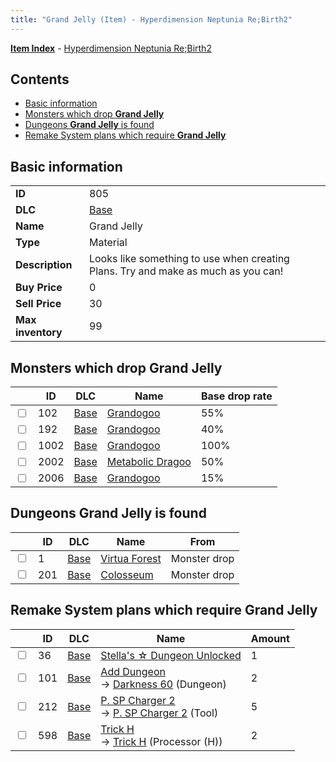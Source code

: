 ```yaml
---
title: "Grand Jelly (Item) - Hyperdimension Neptunia Re;Birth2"
---
```


[**Item Index**](/neptunia/rb2/item/index.html) - [Hyperdimension Neptunia Re;Birth2](/neptunia/rb2)

## Contents

- [Basic information](#basic-information)
- [Monsters which drop **Grand Jelly**](#monsters-which-drop-grand-jelly)
- [Dungeons **Grand Jelly** is found](#dungeons-grand-jelly-is-found)
- [Remake System plans which require **Grand Jelly**](#remake-system-plans-which-require-grand-jelly)

## Basic information

|   |   |
| -- | -- |
| **ID** | 805 |
| **DLC** | [Base](/neptunia/rb2/dlc/0-base.html) |
| **Name** | Grand Jelly |
| **Type** | Material |
| **Description** | Looks like something to use when creating Plans. Try and make as much as you can! |
| **Buy Price** | 0 |
| **Sell Price** | 30 |
| **Max inventory** | 99 |

## Monsters which drop **Grand Jelly**

|    | ID | DLC | Name | Base drop rate |
| -- | -- | --- | ---- | -------------- |
| <input type="checkbox" id="rb2-monster-0-102" class="trackbox" /> | 102 | [Base](/neptunia/rb2/dlc/0-base.html) | [Grandogoo](/neptunia/rb2/monster/0-102-grandogoo.html) | 55% |
| <input type="checkbox" id="rb2-monster-0-192" class="trackbox" /> | 192 | [Base](/neptunia/rb2/dlc/0-base.html) | [Grandogoo](/neptunia/rb2/monster/0-192-grandogoo.html) | 40% |
| <input type="checkbox" id="rb2-monster-0-1002" class="trackbox" /> | 1002 | [Base](/neptunia/rb2/dlc/0-base.html) | [Grandogoo](/neptunia/rb2/monster/0-1002-grandogoo.html) | 100% |
| <input type="checkbox" id="rb2-monster-0-2002" class="trackbox" /> | 2002 | [Base](/neptunia/rb2/dlc/0-base.html) | [Metabolic Dragoo](/neptunia/rb2/monster/0-2002-metabolic-dragoo.html) | 50% |
| <input type="checkbox" id="rb2-monster-0-2006" class="trackbox" /> | 2006 | [Base](/neptunia/rb2/dlc/0-base.html) | [Grandogoo](/neptunia/rb2/monster/0-2006-grandogoo.html) | 15% |

## Dungeons **Grand Jelly** is found

|    | ID | DLC | Name | From |
| -- | -- | --- | ---- | ---- |
| <input type="checkbox" id="rb2-dungeon-0-1" class="trackbox" /> | 1 | [Base](/neptunia/rb2/dlc/0-base.html) | [Virtua Forest](/neptunia/rb2/dungeon/0-1-virtua-forest.html) | Monster drop |
| <input type="checkbox" id="rb2-dungeon-0-201" class="trackbox" /> | 201 | [Base](/neptunia/rb2/dlc/0-base.html) | [Colosseum](/neptunia/rb2/dungeon/0-201-colosseum.html) | Monster drop |

## Remake System plans which require **Grand Jelly**

|    | ID | DLC | Name | Amount |
| -- | -- | --- | ---- | ------ |
| <input type="checkbox" id="rb2-remake-0-36" class="trackbox" /> | 36 | [Base](/neptunia/rb2/dlc/0-base.html) | [Stella's ☆ Dungeon Unlocked](/neptunia/rb2/remake/0-36-stellas-dungeon-unlocked.html) | 1 |
| <input type="checkbox" id="rb2-remake-0-101" class="trackbox" /> | 101 | [Base](/neptunia/rb2/dlc/0-base.html) | [Add Dungeon](/neptunia/rb2/remake/0-101-add-dungeon.html)<br />→ [Darkness 60](/neptunia/rb2/dungeon/0-2-darkness-60.html) (Dungeon) | 2 |
| <input type="checkbox" id="rb2-remake-0-212" class="trackbox" /> | 212 | [Base](/neptunia/rb2/dlc/0-base.html) | [P. SP Charger 2](/neptunia/rb2/remake/0-212-p-sp-charger-2.html)<br />→ [P. SP Charger 2](/neptunia/rb2/item/0-16-p-sp-charger-2.html) (Tool) | 5 |
| <input type="checkbox" id="rb2-remake-0-598" class="trackbox" /> | 598 | [Base](/neptunia/rb2/dlc/0-base.html) | [Trick H](/neptunia/rb2/remake/0-598-trick-h.html)<br />→ [Trick H](/neptunia/rb2/item/0-3385-trick-h.html) (Processor (H)) | 2 |